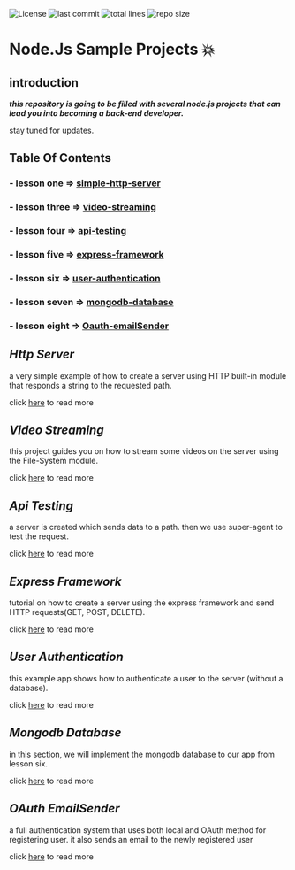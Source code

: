 ![License](https://img.shields.io/github/license/amiryeg1/nodejs-lessons?color=informational&style=for-the-badge)
![last commit](https://img.shields.io/github/last-commit/amiryeg1/nodejs-lessons?style=for-the-badge)
![total lines](https://img.shields.io/tokei/lines/github/amiryeg1/nodejs-lessons?color=blueviolet&style=for-the-badge)
![repo size](https://img.shields.io/github/repo-size/amiryeg1/nodejs-lessons?color=lightgrey&style=for-the-badge)
# Node.Js Sample Projects :collision:

## introduction

***this repository is going to be filled with several node.js projects that can lead you into becoming a back-end developer.***

stay tuned for updates.

## Table Of Contents
###   - lesson one   => [simple-http-server](https://github.com/amiryeg1/nodejs-lessons/tree/master/L1-simple-http-server)
###   - lesson three => [video-streaming](https://github.com/amiryeg1/nodejs-lessons/tree/master/L3-video-streaming)
###   - lesson four  => [api-testing](https://github.com/amiryeg1/nodejs-lessons/tree/master/L4-api-testing)
###   - lesson five  => [express-framework](https://github.com/amiryeg1/nodejs-lessons/tree/master/L5-express-framework)
###   - lesson six   => [user-authentication](https://github.com/amiryeg1/nodejs-lessons/tree/master/L6-user-authentication)
###   - lesson seven => [mongodb-database](https://github.com/amiryeg1/nodejs-lessons/tree/master/L7-mongodb-database)
###   - lesson eight => [Oauth-emailSender](https://github.com/amiryeg1/nodejs-lessons/tree/master/L8-OAuth-EmailSender)

## ***Http Server***
a very simple example of how to create a server using HTTP built-in module that responds a string to the requested path.

click [here](https://github.com/amiryeg1/nodejs-lessons/blob/master/L1-simple-http-server/README.md) to read more

## ***Video Streaming***
 this project guides you on how to stream some videos on the server using the File-System module.
 
 click [here](https://github.com/amiryeg1/nodejs-lessons/blob/master/L3-video-streaming/README.md) to read more
 
## ***Api Testing*** 
a server is created which sends data to a path. then we use super-agent to test the request.

click [here](https://github.com/amiryeg1/nodejs-lessons/blob/master/L4-api-testing/README.md) to read more 
## ***Express Framework***
tutorial on how to create a server using the express framework and send HTTP requests(GET, POST, DELETE).

click [here](https://github.com/amiryeg1/nodejs-lessons/blob/master/L5-express-framework/README.md) to read more

## ***User Authentication***
this example app shows how to authenticate a user to the server (without a database).

click [here](https://github.com/amiryeg1/nodejs-lessons/blob/master/L6-user-authentication/README.md) to read more

## ***Mongodb Database***
in this section, we will implement the mongodb database to our app from lesson six. 

click [here](https://github.com/amiryeg1/nodejs-lessons/tree/master/L7-mongodb-database/README.md) to read more 

## ***OAuth EmailSender***
a full authentication system that uses both local and OAuth method for registering user. it also sends an email to the newly registered user 

click [here](https://github.com/amiryeg1/nodejs-lessons/tree/master/L8-OAuth-EmailSender/READMEmd) to read more
